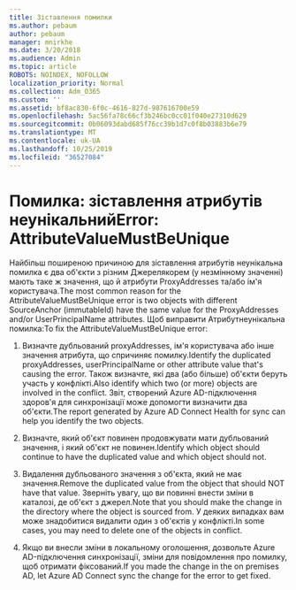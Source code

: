 ```yaml
---
title: Зіставлення помилки
ms.author: pebaum
author: pebaum
manager: mnirkhe
ms.date: 3/20/2018
ms.audience: Admin
ms.topic: article
ROBOTS: NOINDEX, NOFOLLOW
localization_priority: Normal
ms.collection: Adm_O365
ms.custom: ''
ms.assetid: bf8ac830-6f0c-4616-827d-987616700e59
ms.openlocfilehash: 5ac56fa78c66cf3b246bc0cc01f040e27310d629
ms.sourcegitcommit: 0b06093dabd685f76cc39b1d7c0f8b03883b6e79
ms.translationtype: MT
ms.contentlocale: uk-UA
ms.lasthandoff: 10/25/2019
ms.locfileid: "36527084"
---
```

# <a name="error-attributevaluemustbeunique"></a><span data-ttu-id="43065-102">Помилка: зіставлення атрибутів неунікальний</span><span class="sxs-lookup"><span data-stu-id="43065-102">Error: AttributeValueMustBeUnique</span></span>

<span data-ttu-id="43065-103">Найбільш поширеною причиною для зіставлення атрибутів неунікальна помилка є два об'єкти з різним Джерелякорем (у незмінному значенні) мають таке ж значення, що й атрибути ProxyAddresses та/або ім'я користувача.</span><span class="sxs-lookup"><span data-stu-id="43065-103">The most common reason for the AttributeValueMustBeUnique error is two objects with different SourceAnchor (immutableId) have the same value for the ProxyAddresses and/or UserPrincipalName attributes.</span></span> <span data-ttu-id="43065-104">Щоб виправити Атрибутнеунікальна помилка:</span><span class="sxs-lookup"><span data-stu-id="43065-104">To fix the AttributeValueMustBeUnique error:</span></span>
  
1. <span data-ttu-id="43065-105">Визначте дубльований proxyAddresses, ім'я користувача або інше значення атрибута, що спричиняє помилку.</span><span class="sxs-lookup"><span data-stu-id="43065-105">Identify the duplicated proxyAddresses, userPrincipalName or other attribute value that's causing the error.</span></span> <span data-ttu-id="43065-106">Також визначте, які два (або більше) об'єкти беруть участь у конфлікті.</span><span class="sxs-lookup"><span data-stu-id="43065-106">Also identify which two (or more) objects are involved in the conflict.</span></span> <span data-ttu-id="43065-107">Звіт, створений Azure AD-підключення здоров'я для синхронізації може допомогти визначити два об'єкти.</span><span class="sxs-lookup"><span data-stu-id="43065-107">The report generated by Azure AD Connect Health for sync can help you identify the two objects.</span></span>
    
2. <span data-ttu-id="43065-108">Визначте, який об'єкт повинен продовжувати мати дубльований значення, і який об'єкт не повинен.</span><span class="sxs-lookup"><span data-stu-id="43065-108">Identify which object should continue to have the duplicated value and which object should not.</span></span>
    
3. <span data-ttu-id="43065-109">Видалення дубльованого значення з об'єкта, який не має значення.</span><span class="sxs-lookup"><span data-stu-id="43065-109">Remove the duplicated value from the object that should NOT have that value.</span></span> <span data-ttu-id="43065-110">Зверніть увагу, що ви повинні внести зміни в каталозі, де об'єкт з джерел.</span><span class="sxs-lookup"><span data-stu-id="43065-110">Note that you should make the change in the directory where the object is sourced from.</span></span> <span data-ttu-id="43065-111">У деяких випадках вам може знадобитися видалити один з об'єктів у конфлікті.</span><span class="sxs-lookup"><span data-stu-id="43065-111">In some cases, you may need to delete one of the objects in conflict.</span></span>
    
4. <span data-ttu-id="43065-112">Якщо ви внесли зміни в локальному оголошення, дозвольте Azure AD-підключення синхронізації, зміни для повідомлення про помилку, щоб отримати фіксований.</span><span class="sxs-lookup"><span data-stu-id="43065-112">If you made the change in the on premises AD, let Azure AD Connect sync the change for the error to get fixed.</span></span>
    

